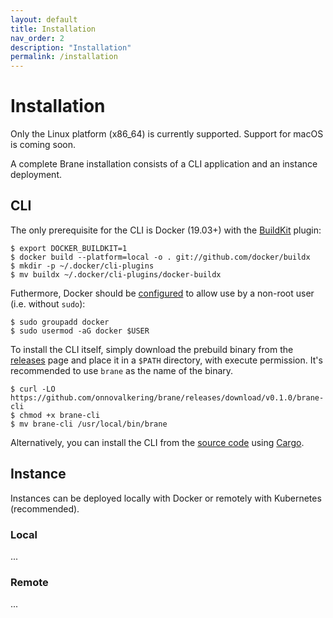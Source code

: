 ```yaml
---
layout: default
title: Installation
nav_order: 2
description: "Installation"
permalink: /installation
---
```


# Installation
Only the Linux platform (x86_64) is currently supported. Support for macOS is coming soon.

A complete Brane installation consists of a CLI application and an instance deployment. 

## CLI
The only prerequisite for the CLI is Docker (19.03+) with the [BuildKit](https://github.com/docker/buildx) plugin:
```shell
$ export DOCKER_BUILDKIT=1
$ docker build --platform=local -o . git://github.com/docker/buildx
$ mkdir -p ~/.docker/cli-plugins
$ mv buildx ~/.docker/cli-plugins/docker-buildx
```

Futhermore, Docker should be [configured](https://docs.docker.com/engine/install/linux-postinstall/#manage-docker-as-a-non-root-user) to allow use by a non-root user (i.e. without `sudo`):
```shell
$ sudo groupadd docker
$ sudo usermod -aG docker $USER
```

To install the CLI itself, simply download the prebuild binary from the [releases](https://github.com/onnovalkering/brane/releases) page and place it in a `$PATH` directory, with execute permission. It's recommended to use `brane` as the name of the binary.
```shell
$ curl -LO https://github.com/onnovalkering/brane/releases/download/v0.1.0/brane-cli
$ chmod +x brane-cli 
$ mv brane-cli /usr/local/bin/brane
```

Alternatively, you can install the CLI from the [source code](https://github.com/onnovalkering/brane) using [Cargo](https://doc.rust-lang.org/stable/cargo/).

## Instance
Instances can be deployed locally with Docker or remotely with Kubernetes (recommended).

### Local
...

### Remote
...